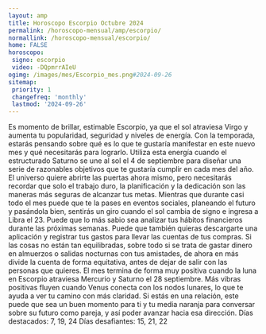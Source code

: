 ```yaml
---
layout: amp
title: Horoscopo Escorpio Octubre 2024 
permalink: /horoscopo-mensual/amp/escorpio/
normallink: /horoscopo-mensual/escorpio/
home: FALSE
horoscopo:
 signo: escorpio
 video: -DQpmrrAIeU
ogimg: /images/mes/Escorpio_mes.png#2024-09-26
sitemap:
 priority: 1
 changefreq: 'monthly'
 lastmod: '2024-09-26'
---
```



Es momento de brillar, estimable Escorpio, ya que el sol atraviesa Virgo y aumenta tu popularidad, seguridad y niveles de energía. Con la temporada, estarás pensando sobre qué es lo que te gustaría manifestar en este nuevo mes y qué necesitarás para lograrlo. Utiliza esta energía cuando el estructurado Saturno se une al sol el 4 de septiembre para diseñar una serie de razonables objetivos que te gustaría cumplir en cada mes del año. El universo quiere abrirte las puertas ahora mismo, pero necesitarás recordar que solo el trabajo duro, la planificación y la dedicación son las maneras más seguras de alcanzar tus metas.
Mientras que durante casi todo el mes puede que te la pases en eventos sociales, planeando el futuro y pasándola bien, sentirás un giro cuando el sol cambia de signo e ingresa a Libra el 23. Puede que lo más sabio sea analizar tus hábitos financieros durante las próximas semanas. Puede que también quieras descargarte una aplicación y registrar tus gastos para llevar las cuentas de tus compras. Si las cosas no están tan equilibradas, sobre todo si se trata de gastar dinero en almuerzos o salidas nocturnas con tus amistades, de ahora en más divide la cuenta de forma equitativa, antes de dejar de salir con las personas que quieres.
El mes termina de forma muy positiva cuando la luna en Escorpio atraviesa Mercurio y Saturno el 28 septiembre. Más vibras positivas fluyen cuando Venus conecta con los nodos lunares, lo que te ayuda a ver tu camino con más claridad. Si estás en una relación, este puede que sea un buen momento para ti y tu media naranja para conversar sobre su futuro como pareja, y así poder avanzar hacia esa dirección.
Días destacados: 7, 19, 24
Días desafiantes: 15, 21, 22